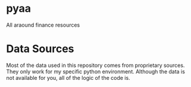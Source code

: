 [//]: # (Colocar um índice das coisas que estão dentro do repositório)

# pyaa
All araound finance resources


# Data Sources
Most of the data used in this repository comes from proprietary 
sources. They only work for my specific python environment. Although the 
data is not available for you, all of the logic of the code is.
